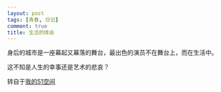```yaml
---
layout: post
tags: [青春, 日记]
comment: true
title: 生活的体会
---
```


身后的城市是一座幕起又幕落的舞台，最出色的演员不在舞台上，而在生活中。

这不知是人生的幸事还是艺术的悲哀？


转自于[我的51空间](http://home.51.com/cailiwei712/diary/item/10000129.html)
